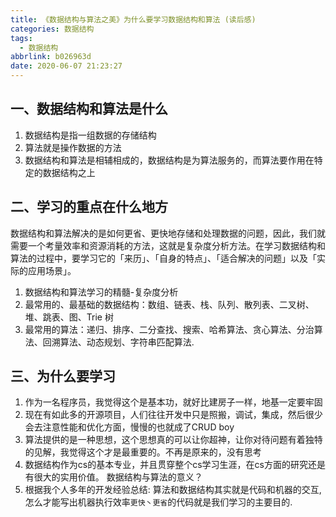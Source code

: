 ```yaml
---
title: 《数据结构与算法之美》为什么要学习数据结构和算法 (读后感)
categories: 数据结构
tags:
  - 数据结构
abbrlink: b026963d
date: 2020-06-07 21:23:27
---
```


## 一、数据结构和算法是什么

1. 数据结构是指一组数据的存储结构
2. 算法就是操作数据的方法
3. 数据结构和算法是相辅相成的，数据结构是为算法服务的，而算法要作用在特定的数据结构之上

## 二、学习的重点在什么地方

数据结构和算法解决的是如何更省、更快地存储和处理数据的问题，因此，我们就需要一个考量效率和资源消耗的方法，这就是复杂度分析方法。在学习数据结构和算法的过程中，要学习它的「来历」、「自身的特点」、「适合解决的问题」以及「实际的应用场景」。

1. 数据结构和算法学习的精髓-复杂度分析
2. 最常用的、最基础的数据结构：数组、链表、栈、队列、散列表、二叉树、堆、跳表、图、Trie 树
3. 最常用的算法：递归、排序、二分查找、搜索、哈希算法、贪心算法、分治算法、回溯算法、动态规划、字符串匹配算法.

## 三、为什么要学习
1. 作为一名程序员，我觉得这个是基本功，就好比建房子一样，地基一定要牢固
2. 现在有如此多的开源项目，人们往往开发中只是照搬，调试，集成，然后很少会去注意性能和优化方面，慢慢的也就成了CRUD boy
3. 算法提供的是一种思想，这个思想真的可以让你超神，让你对待问题有着独特的见解，我觉得这个才是最重要的。不再是原来的，没有思考
4. 数据结构作为cs的基本专业，并且贯穿整个cs学习生涯，在cs方面的研究还是有很大的实用价值。
数据结构与算法的意义？
5. 根据我个人多年的开发经验总结: 算法和数据结构其实就是代码和机器的交互,怎么才能写出机器执行效率`更快丶更省`的代码就是我们学习的主要目的.
